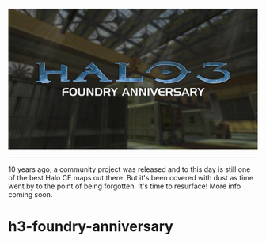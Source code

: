 <html>
    <p align="center">
        <img width="600px" src="images/banner/promo_1.png"/>
    </p>
</html>

---

10 years ago, a community project was released and to this day is still one of the best Halo CE maps out there. 
But it's been covered with dust as time went by to the point of being forgotten. 
It's time to resurface! More info coming soon.

# h3-foundry-anniversary